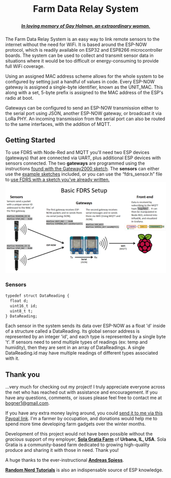 # <p align="center">Farm Data Relay System
##### <p align="center">[***In loving memory of Gay Holman, an extraordinary woman.***](https://www.facebook.com/CFECI/posts/2967989419953119) #####

The Farm Data Relay System is an easy way to link remote sensors to the internet without the need for WiFi. It is based around the ESP-NOW protocol, which is readily available on ESP32 and ESP8266 microcontroller boards. The system can be used to collect and transmit sensor data in situations where it would be too difficult or energy-consuming to provide full WiFi coverage. 

Using an assigned MAC address scheme allows for the whole system to be configured by setting just a handful of values in code.  Every ESP-NOW gateway is assigned a single-byte identifier, known as the UNIT_MAC. This along with a set, 5-byte prefix is assigned to the MAC address of the ESP's radio at boot. 

Gateways can be configured to send an ESP-NOW transmission either to the serial port using JSON, another ESP-NOW gateway, or broadcast it via LoRa PHY. An incoming transmission from the serial port can also be routed to the same interfaces, with the addition of MQTT.

## Getting Started
To use FDRS with Node-Red and MQTT you'll need two ESP devices (gateways) that are connected via UART, plus additional ESP devices with sensors connected.
The two **gateways** are programmed using the instructions [found with the Gateway2000 sketch](https://github.com/timmbogner/Farm-Data-Relay-System/tree/main/FDRS_Gateway2000). 
The **sensors** can either use the [example sketches](https://github.com/timmbogner/Farm-Data-Relay-System/tree/main/Sensors) included, or you can use the “fdrs_sensor.h” file to [use FDRS with a sketch you’ve already written.](https://github.com/timmbogner/Farm-Data-Relay-System/tree/main/FDRS_Sensor2000)
![Basic](/FDRS_Gateway2000/Basic_Setup.png)
### Sensors
```
typedef struct DataReading {
  float d;
  uint16_t id;
  uint8_t t;
} DataReading;
```
Each sensor in the system sends its data over ESP-NOW as a float 'd' inside of a structure called a DataReading. Its global sensor address is represented by an integer 'id', and each type is represented by a single byte 't'.  If sensors need to send multiple types of readings (ex: temp and humidity), then they are sent in an array of DataReadings. A single DataReading.id may have multiple readings of different types associated with it. 

## Thank you
...very much for checking out my project! I truly appreciate everyone across the net who has reached out with assistance and encouragement. If you have any questions, comments, or issues please feel free to contact me at bogner1@gmail.com.

If you have any extra money laying around, you could [send it to me via this Paypal link](https://www.paypal.com/donate/?business=F2MYGWWTGG5PN&no_recurring=0&item_name=Anything+helps%21&currency_code=USD). I'm a farmer by occupation, and donations would help me to spend more time developing farm gadgets over the winter months. 

Development of this project would not have been possible without the *gracious* support of my employer, [**Sola Gratia Farm**](https://www.solagratiacsa.com/) of **Urbana, IL, USA**.  Sola Gratia is a community-based farm dedicated to growing high-quality produce and sharing it with those in need. Thank you!
  
A huge thanks to the ever-instructional [**Andreas Spiess**](https://www.youtube.com/channel/UCu7_D0o48KbfhpEohoP7YSQ).
  
[**Random Nerd Tutorials**](https://randomnerdtutorials.com/) is also an indispensable source of ESP knowledge.
